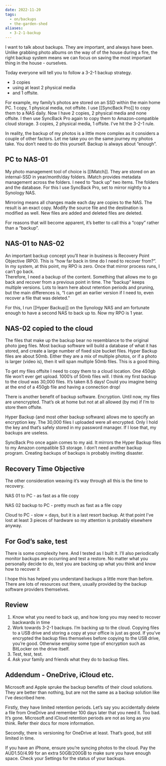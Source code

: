 ```yaml
---
date: 2022-11-20
tags:
  - on/backups
  - the-garden-shed
aliases:
  - 3-2-1-backup
---
```

I want to talk about backups. They are important, and always have been. Unlike grabbing photo albums on the way of of the house during a fire, the right backup system means we can focus on saving the most important thing in the house - ourselves.

Today everyone will tell you to follow a 3-2-1 backup strategy.

- 3 copies
- using at least 2 physical media
- and 1 offsite.

For example, my family’s photos are stored on an SSD within the main home PC. 1 copy, 1 physical media, not offsite. I use [[SyncBack Pro]] to copy them to a NAS daily. Now I have 2 copies, 2 physical media and none offsite. I then use SyncBack Pro again to copy them to Amazon-compatible cloud storage. 3 copies, 2 physical media, 1 offsite. I’ve hit the 3-2-1 rule.

In reality, the backup of my photos is a little more complex as it considers a couple of other factors. Let me take you on the same journey my photos take. You don’t need to do this yourself. Backup is always about “enough”.

## PC to NAS-01

My photo management tool of choice is [[IMatch]]. They are stored on an internal-SSD in year/month/day folders. IMatch provides metadata management across the folders. I need to “back up” two items. The folders and the database. For this I use SyncBack Pro, set to mirror nightly to a Synology NAS. 

Mirroring means all changes made each day are copies to the NAS. The result is an exact copy. Modify the source file and the destination is modified as well. New files are added and deleted files are deleted.

For reasons that will become apparent, it’s better to call this a “copy” rather than a “backup”.

## NAS-01 to NAS-02

An important backup concept you’ll hear in business is Recovery Point Objective (RPO). This is “how far back in time do I need to recover from?”.   
In my system, at this point, my RPO is zero. Once that mirror process runs, I can’t go back.   
Therefore, I need a backup of the content. Something that allows me to go back and recover from a previous point in time. The “backup” keeps multiple versions. Lots to learn here about retention periods and pruning, but the main differences is, “I can get an earlier version if I need to, even recover a file that was deleted."

For this, I run [[Hyper Backup]] on the Synology NAS and am fortunate enough to have a second NAS to back up to. Now my RPO is 1 year.

## NAS-02 copied to the cloud

The files that make up the backup bear no resemblance to the original photo jpeg files. Most backup software will build a database of what it has stored, and create a large number of fixed size bucket files. Hyper Backup files are about 50mb. Either they are a mix of multiple photos, or if a photo is larger (video is), then it will span multiple 50mb files. This is a good thing.

To get my files offsite I need to copy them to a cloud location. One 450gb file won’t ever get upload. 1000’s of 50mb files will. I think my first backup to the cloud was 30,000 files. It’s taken 8.5 days! Could you imagine being at the end of a 450gb file and having a connection drop!

There is another benefit of backup software. Encryption. Until now, my files are unencrypted. That’s ok at home but not at all allowed (by me) if I’m to store them offsite.

Hyper Backup (and most other backup software) allows me to specify an encryption key. The 30,000 files I uploaded were all encrypted. Only I hold the key and that’s safely stored in my password manager. If I lose that, my backups are useless.

SyncBack Pro once again comes to my aid. It mirrors the Hyper Backup files to my Amazon compatible S3 storage. I don’t need another backup program. Creating backups of backups is probably inviting disaster.

## Recovery Time Objective

The other consideration weaving it’s way through all this is the time to recovery.

NAS 01 to PC - as fast as a file copy

NAS 02 backup to PC - pretty much as fast as a file copy

Cloud to PC - slow = days, but it is a last resort backup. At that point I’ve lost at least 3 pieces of hardware so my attention is probably elsewhere anyway.

## For God’s sake, test

There is some complexity here. And I tested as I built it. I’ll also periodically monitor backups are occurring and test a restore. No matter what you personally decide to do, test you are backing up what you think and know how to recover it

I hope this has helped you understand backups a little more than before. There are lots of resources out there, usually provided by the backup software providers themselves.

## Review

1. Know what you need to back up, and how long you may need to recover backwards in time
2. Work towards 3-2-1 backups. I’m backing up to the cloud. Copying files to a USB drive and storing a copy at your office is just as good. If you’ve encrypted the backup files themselves before copying to the USB drive, you’re good. Otherwise employ some type of encryption such as BitLocker on the drive itself.
3. Test, test, test. 
4. Ask your family and friends what they do to backup files.

## Addendum - OneDrive, iCloud etc.

Microsoft and Apple spruke the backup benefits of their cloud solutions. They are better than nothing, but are not the same as a backup solution like I’ve described here.

Firstly, they have limited retention periods. Let’s say you accidentally delete a file from OneDrive and remember 100 days later that you need it. Too bad. It’s gone. Microsoft and iCloud retention periods are not as long as you think. Refer their docs for more information.

Secondly, there is versioning for OneDrive at least. That’s good, but still limited in time.

If you have an iPhone, ensure you’re syncing photos to the cloud. Pay the AUD$1.50/$4.99 for an extra 50GB/200GB to make sure you have enough space. Check your Settings for the status of your backups.
